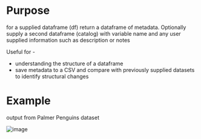 # Purpose

for a supplied dataframe (df) return a dataframe of metadata.
Optionally supply a second dataframe (catalog) with variable name and
any user supplied information such as description or notes

Useful for -
- understanding the structure of a dataframe
- save metadata to a CSV and compare with previously supplied datasets to identify structural changes

# Example

output from Palmer Penguins dataset

![image](https://github.com/suzannefox/burrow/assets/8460128/0775e201-55fb-4f89-9f7e-940489cc008f)

